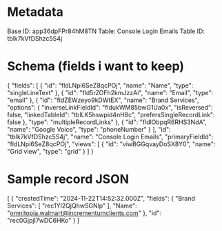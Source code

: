 # Metadata
Base ID: app36dpFPr84hM8TN
Table: Console Login Emails
Table ID: tblk7kVfDShzc5S4j
# Schema (fields i want to keep)
{
  "fields": [
    {
      "id": "fldLNpi6SeZ8qcPOj",
      "name": "Name",
      "type": "singleLineText"
    },
    {
      "id": "fld5rZOFh2kmJzzAi",
      "name": "Email",
      "type": "email"
    },
    {
      "id": "fldZEWzeyo9kDWtEX",
      "name": "Brand Services",
      "options": {
        "inverseLinkFieldId": "fldukWM85bwG1Ua0x",
        "isReversed": false,
        "linkedTableId": "tblLK5hswpid4nH8c",
        "prefersSingleRecordLink": false
      },
      "type": "multipleRecordLinks"
    },
    {
      "id": "fldlObpqR6RHS3NdA",
      "name": "Google Voice",
      "type": "phoneNumber"
    }
  ],
  "id": "tblk7kVfDShzc5S4j",
  "name": "Console Login Emails",
  "primaryFieldId": "fldLNpi6SeZ8qcPOj",
  "views": [
    {
      "id": "viwBGGqvayDoSX8Y0",
      "name": "Grid view",
      "type": "grid"
    }
  ]
}
# Sample record JSON
[
  {
    "createdTime": "2024-11-22T14:52:32.000Z",
    "fields": {
      "Brand Services": [
        "rec1Yl2QjQhwSGNlp"
      ],
      "Name": "omnitopia.walmart@incrementumclients.com"
    },
    "id": "rec0GjpjI7wDC6HKo"
  }
]